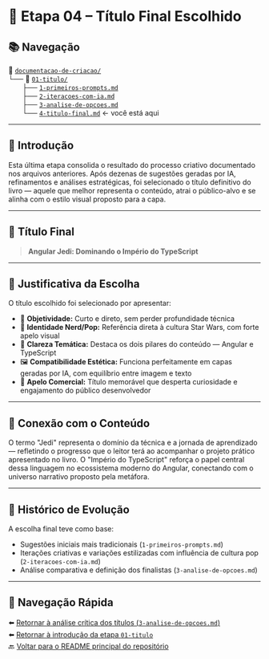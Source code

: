 # 🏁 Etapa 04 – Título Final Escolhido

## 📚 Navegação

📂 [`documentacao-de-criacao/`](../)  
└── 📁 [`01-titulo/`](./)  
&emsp;&emsp;├── [`1-primeiros-prompts.md`](./1-primeiros-prompts.md)  
&emsp;&emsp;├── [`2-iteracoes-com-ia.md`](./2-iteracoes-com-ia.md)  
&emsp;&emsp;├── [`3-analise-de-opcoes.md`](./3-analise-de-opcoes.md)  
&emsp;&emsp;└── [`4-titulo-final.md`](./4-titulo-final.md) ← você está aqui

---

## 🧾 Introdução

Esta última etapa consolida o resultado do processo criativo documentado nos arquivos anteriores. Após dezenas de sugestões geradas por IA, refinamentos e análises estratégicas, foi selecionado o título definitivo do livro — aquele que melhor representa o conteúdo, atrai o público-alvo e se alinha com o estilo visual proposto para a capa.

---

## 🥇 Título Final

> **Angular Jedi: Dominando o Império do TypeScript**

---

## 📌 Justificativa da Escolha

O título escolhido foi selecionado por apresentar:

- 🎯 **Objetividade:** Curto e direto, sem perder profundidade técnica
- 🤖 **Identidade Nerd/Pop:** Referência direta à cultura Star Wars, com forte apelo visual
- 🧠 **Clareza Temática:** Destaca os dois pilares do conteúdo — Angular e TypeScript
- 🖼️ **Compatibilidade Estética:** Funciona perfeitamente em capas geradas por IA, com equilíbrio entre imagem e texto
- 📢 **Apelo Comercial:** Título memorável que desperta curiosidade e engajamento do público desenvolvedor

---

## 🧩 Conexão com o Conteúdo

O termo "Jedi" representa o domínio da técnica e a jornada de aprendizado — refletindo o progresso que o leitor terá ao acompanhar o projeto prático apresentado no livro. O "Império do TypeScript" reforça o papel central dessa linguagem no ecossistema moderno do Angular, conectando com o universo narrativo proposto pela metáfora.

---

## 📎 Histórico de Evolução

A escolha final teve como base:

- Sugestões iniciais mais tradicionais (`1-primeiros-prompts.md`)
- Iterações criativas e variações estilizadas com influência de cultura pop (`2-iteracoes-com-ia.md`)
- Análise comparativa e definição dos finalistas (`3-analise-de-opcoes.md`)

---

## 🔗 Navegação Rápida

⬅️ [Retornar à análise crítica dos títulos (`3-analise-de-opcoes.md`)](./3-analise-de-opcoes.md)  
⬅️ [Retornar à introdução da etapa `01-titulo`](./)  
🔙 [Voltar para o README principal do repositório](../../README.md)
